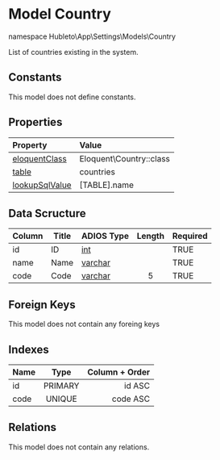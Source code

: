 # Model Country

namespace Hubleto\App\Settings\Models\Country

List of countries existing in the system.

## Constants

This model does not define constants.

## Properties

| Property                                                                                 | Value                   |
| :--------------------------------------------------------------------------------------- | :---------------------- |
| [eloquentClass](https://docs.wai.blue/adios-framework/models/properties#eloquentClass)   | Eloquent\Country::class |
| [table](https://docs.wai.blue/adios-framework/models/properties#table)                   | countries               |
| [lookupSqlValue](https://docs.wai.blue/adios-framework/models/properties#lookupSqlValue) | [TABLE].name            |

## Data Scructure

| Column | Title | ADIOS Type                                                                 | Length | Required |
| ------ | ----- | -------------------------------------------------------------------------- | :----: | -------- |
| id     | ID    | [int](https://docs.wai.blue/adios-framework/models/attributes#int)         |        | TRUE     |
| name   | Name  | [varchar](https://docs.wai.blue/adios-framework/models/attributes#varchar) |        | TRUE     |
| code   | Code  | [varchar](https://docs.wai.blue/adios-framework/models/attributes#varchar) |   5    | TRUE     |

## Foreign Keys

This model does not contain any foreing keys

## Indexes

| Name |  Type   | Column + Order |
| :--- | :-----: | -------------: |
| id   | PRIMARY |         id ASC |
| code | UNIQUE  |       code ASC |

## Relations

This model does not contain any relations.
